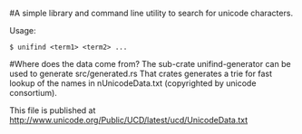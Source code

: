 #A simple library and command line utility to search for unicode characters.

Usage:
```
$ unifind <term1> <term2> ...
```

#Where does the data come from?
The sub-crate unifind-generator can be used to generate src/generated.rs
That crates generates a trie for fast lookup of the names in nUnicodeData.txt (copyrighted by unicode consortium).

This file is published at http://www.unicode.org/Public/UCD/latest/ucd/UnicodeData.txt
